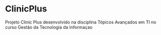 # ClinicPlus
Projeto Clinic Plus desenvolvido na disciplina Tópicos Avançados em TI no curso Gestão da Tecnologia da Informaçao
